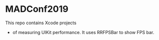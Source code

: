 # MADConf2019

This repo contains Xcode projects

- of measuring UIKit performance. It uses RRFPSBar to show FPS bar.
